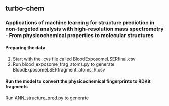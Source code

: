 ## turbo-chem
### Applications of machine learning for structure prediction in non-targeted analysis with high-resolution mass spectrometry - From physicochemical properties to molecular structures

#### Preparing the data  
1. Start with the .cvs file called BloodExposomeLSERfinal.csv  
2. Run blood_exposome_frag_atoms.py to generate BloodExposomeLSERfragment_atoms_R.csv  

#### Run the model to convert the physicochemical fingerprints to RDKit fragments
Run ANN_structure_pred.py to generate 


